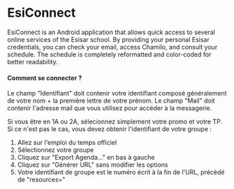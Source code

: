 # EsiConnect
EsiConnect is an Android application that allows quick access to several online services of the Esisar school. By providing your personal Esisar credentials, you can check your email, access Chamilo, and consult your schedule. The schedule is completely reformatted and color-coded for better readability.


#### Comment se connecter ?
Le champ "Identifiant" doit contenir votre identifiant composé généralement de votre nom + la première lettre de votre prénom.
Le champ "Mail" doit contenir l'adresse mail que vous utilisez pour accéder à la messagerie.

Si vous être en 1A ou 2A, sélecionnez simplement votre promo et votre TP.
Si ce n'est pas le cas, vous devez obtenir l'identifiant de votre groupe :
1) Allez sur l'emploi du temps officiel
2) Sélectionnez votre groupe
3) Cliquez sur "Export Agenda..." en bas à gauche
4) Cliquez sur "Générer URL" sans modifier les options
5) Votre identifiant de groupe est le numéro écrit à la fin de l'URL, précédé de "resources="
